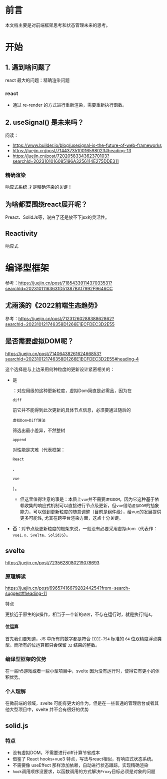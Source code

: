 # 前言

本文档主要是对前端框架思考和状态管理未来的思考。

# 开始

## 1. 遇到啥问题了

react 最大的问题：精确渲染问题

### react 

* 通过 re-render 的方式进行重新渲染，需要重新执行函数。

## 2. useSignal() 是未来吗？

阅读：

* https://www.builder.io/blog/usesignal-is-the-future-of-web-frameworks
* https://juejin.cn/post/7144373510016598023#heading-13
* https://juejin.cn/post/7202058334362370103?searchId=2023101016085196A3256114E275DDE311

### 精确渲染

响应式系统 才是精确渲染的关键！

## 为啥都要围绕react展开呢？

Preact、SolidJs等，说白了还是放不下jsx的灵活性。

## Reactivity

响应式

# 编译型框架

参考：https://juejin.cn/post/7185433911437033531?searchId=20231011163631D51387BA17992F9646CC

## 尤雨溪的《2022前端生态趋势》

参考：https://juejin.cn/post/7123126028838862862?searchId=202310121746358D1266E1ECFDEC3D2E55

## 是否需要虚拟DOM呢？

https://juejin.cn/post/7140643826162466853?searchId=202310121746358D1266E1ECFDEC3D2E55#heading-4

这个选择是与上边采用何种粒度的更新设计紧密相关的：

- 是

  ：对应用级的这种更新粒度，虚拟Dom简直是必需品，因为在

  ```
  diff
  ```

  前它并不能得到此次更新的具体节点信息，必须要通过随后的

  ```
  虚拟Dom+Diff算法
  ```

  筛选出最小差异，不然整树

  ```
  append
  ```

  对性能是灾难（代表框架：

  ```
  React
  ```

  、

  ```
  vue
  ```

  ）。

  - 但这里值得注意的事是：本质上`vue`并不需要`虚拟DOM`，因为它这种基于依赖收集的响应式机制可以直接进行节点级更新，但`vue`借助`虚拟DOM`的抽象能力，可以做到更新粒度的随意调整（目前是组件级），给vue的发展提供更多可能性, 尤其在跨平台渲染方面，这点十分关键。

- **否**：对节点级更新粒度的框架来说，一般没有必要采用虚拟dom（代表作：`vue1.x`、`Svelte`、`SolidJS`）。

## svelte

https://juejin.cn/post/7235628080219078693

### 原理解读

https://juejin.cn/post/6965741667928244254?from=search-suggest#heading-11

特点

更接近于原生的js操作，相当于一个新的`语言`，不存在运行时，就是执行纯js。

#### 位运算

首先我们要知道，JS 中所有的数字都是符合 `IEEE-754` 标准的 `64` 位双精度浮点类型。而所有的位运算都只会保留 `32` 结果的整数。

### 编译型框架的优势

在一些h5游戏或者一些小型项目中，svelte 因为没有运行时，使得它有更小的体积优势。

### 个人理解

在微前端的领域，svelte 可能有更大的作为，但是在一些普通的管理后台或者其他大型项目中，svelte 并不会有很好的优势



## solid.js

### 特点

* 没有虚拟DOM，不需要进行diff计算节省成本
* 借鉴了 React hooks` + `vue3 特点，写法与react相似，有响应式状态系统。
* 不需要像 useEffect 那样添加依赖，自动进行状态跟踪，实现精确渲染
* `hook`调用顺序没要求，以函数调用的方式解决`Proxy`目标必须是对象的问题